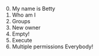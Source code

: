 0. My name is Betty
1. Who am I
2. Groups
3. New owner
4. Empty!
5. Execute
6. Multiple permissions
Everybody!
